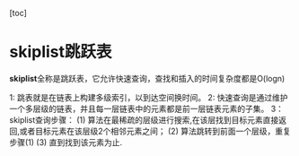 [toc]

# skiplist跳跃表

**skiplist**全称是跳跃表，它允许快速查询，查找和插入的时间复杂度都是O(logn)

1: 跳表就是在链表上构建多级索引，以到达空间换时间。
2: 快速查询是通过维护一个多层级的链表，并且每一层链表中的元素都是前一层链表元素的子集。
3：skiplist查询步骤：
   (1) 算法在最稀疏的层级进行搜索,在该层找到目标元素直接返回,或者目标元素在该层级2个相邻元素之间；
   (2) 算法跳转到前面一个层级，重复步骤(1)
   (3) 直到找到该元素为止.
